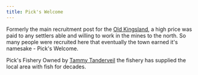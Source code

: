 ```yaml
---
title: Pick's Welcome
---
```


Formerly the main recruitment post for the [Old Kingsland](../../../History/the-old-kingsland.md), a high price was paid to any settlers able and willing to work in the mines to the north. So many people were recruited here that eventually the town earned it's namesake - Pick's Welcome.


Pick's Fishery
Owned by [Tammy Tanderveil](../../../Characters/NPCs/tammy-tanderveil.md) the fishery has supplied the local area with fish for decades.